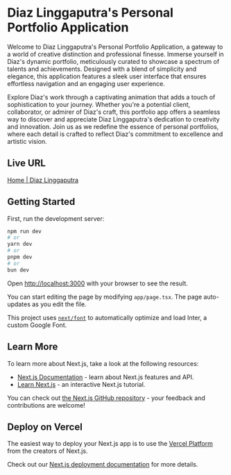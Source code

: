 # Diaz Linggaputra's Personal Portfolio Application

Welcome to Diaz Linggaputra's Personal Portfolio Application, a gateway to a world of creative distinction and professional finesse. Immerse yourself in Diaz's dynamic portfolio, meticulously curated to showcase a spectrum of talents and achievements. Designed with a blend of simplicity and elegance, this application features a sleek user interface that ensures effortless navigation and an engaging user experience.

Explore Diaz's work through a captivating animation that adds a touch of sophistication to your journey. Whether you're a potential client, collaborator, or admirer of Diaz's craft, this portfolio app offers a seamless way to discover and appreciate Diaz Linggaputra's dedication to creativity and innovation. Join us as we redefine the essence of personal portfolios, where each detail is crafted to reflect Diaz's commitment to excellence and artistic vision.

## Live URL

[Home | Diaz Linggaputra](https://diazlinggaputra.vercel.app/)

## Getting Started

First, run the development server:

```bash
npm run dev
# or
yarn dev
# or
pnpm dev
# or
bun dev
```

Open [http://localhost:3000](http://localhost:3000) with your browser to see the result.

You can start editing the page by modifying `app/page.tsx`. The page auto-updates as you edit the file.

This project uses [`next/font`](https://nextjs.org/docs/basic-features/font-optimization) to automatically optimize and load Inter, a custom Google Font.

## Learn More

To learn more about Next.js, take a look at the following resources:

- [Next.js Documentation](https://nextjs.org/docs) - learn about Next.js features and API.
- [Learn Next.js](https://nextjs.org/learn) - an interactive Next.js tutorial.

You can check out [the Next.js GitHub repository](https://github.com/vercel/next.js/) - your feedback and contributions are welcome!

## Deploy on Vercel

The easiest way to deploy your Next.js app is to use the [Vercel Platform](https://vercel.com/new?utm_medium=default-template&filter=next.js&utm_source=create-next-app&utm_campaign=create-next-app-readme) from the creators of Next.js.

Check out our [Next.js deployment documentation](https://nextjs.org/docs/deployment) for more details.
